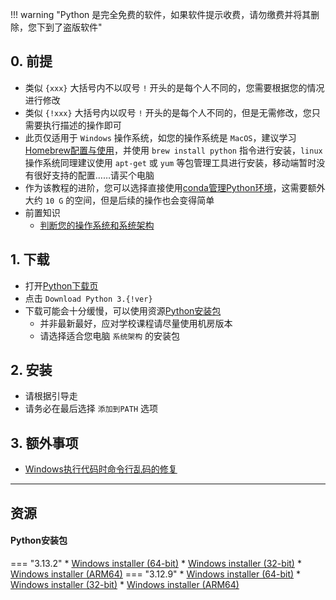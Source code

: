 !!! warning "Python 是完全免费的软件，如果软件提示收费，请勿缴费并将其删除，您下到了盗版软件"

## 0. 前提
- 类似 `{xxx}` 大括号内不以叹号 `!` 开头的是每个人不同的，您需要根据您的情况进行修改  
- 类似 `{!xxx}` 大括号内以叹号 `!` 开头的是每个人不同的，但是无需修改，您只需要执行描述的操作即可  
- 此页仅适用于 `Windows` 操作系统，如您的操作系统是 `MacOS`，建议学习[Homebrew配置与使用](Homebrew配置与使用.md)，并使用 `brew install python` 指令进行安装，`linux` 操作系统同理建议使用 `apt-get` 或 `yum` 等包管理工具进行安装，移动端暂时没有很好支持的配置……请买个电脑  
- 作为该教程的进阶，您可以选择直接使用[conda管理Python环境](conda管理Python环境.md)，这需要额外大约 `10 G` 的空间，但是后续的操作也会变得简单  
- 前置知识  
    - [判断您的操作系统和系统架构](../计算机基础/判断您的操作系统和系统架构.md)  

## 1. 下载  
- 打开[Python下载页](https://www.python.org/downloads/)  
- 点击 `Download Python 3.{!ver}`  
- 下载可能会十分缓慢，可以使用资源[Python安装包](#python)  
    - 并非最新最好，应对学校课程请尽量使用机房版本  
    - 请选择适合您电脑 `系统架构` 的安装包  

## 2. 安装
- 请根据引导走
- 请务必在最后选择 `添加到PATH` 选项

## 3. 额外事项
- [Windows执行代码时命令行乱码的修复](../计算机基础/Windows执行代码时命令行乱码的修复.md)

---

## 资源
#### Python安装包
=== "3.13.2"
    * [Windows installer (64-bit)](https://api.mir6.com/api/lanzou?url=https://cqu-openlib.lanzout.com/iN2yU2hqvvud&down=true)
    * [Windows installer (32-bit)](https://api.mir6.com/api/lanzou?url=https://cqu-openlib.lanzout.com/iZmiF2opqrte&down=true)
    * [Windows installer (ARM64)](https://api.mir6.com/api/lanzou?url=https://cqu-openlib.lanzout.com/iycS82hqvtpg&down=true)
=== "3.12.9"
    * [Windows installer (64-bit)](https://api.mir6.com/api/lanzou?url=https://cqu-openlib.lanzout.com/iLRvZ2opqhsd&down=true)
    * [Windows installer (32-bit)](https://api.mir6.com/api/lanzou?url=https://cqu-openlib.lanzout.com/iWWWk2opqbti&down=true)
    * [Windows installer (ARM64)](https://api.mir6.com/api/lanzou?url=https://cqu-openlib.lanzout.com/i77242opqm0f&down=true)